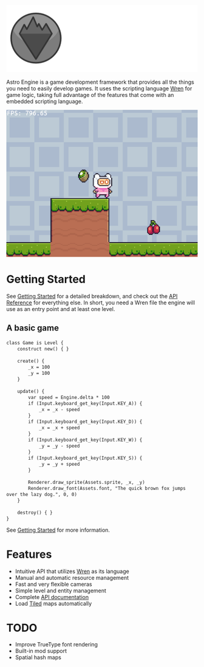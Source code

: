 ![Astro Engine](./assets/banner.png)

Astro Engine is a game development framework that provides all the things you need to
easily develop games. It uses the scripting language [Wren](https://github.com/wren-lang/wren)
for game logic, taking full advantage of the features that come with an embedded
scripting language.

![Example gif](./assets/example.gif)

Getting Started
===============
See [Getting Started](docs/GettingStarted.md) for a detailed breakdown, and check out the
[API Reference](docs/API.md) for everything else. In short, you need a Wren file the engine
will use as an entry point and at least one level.

A basic game
------------
    
    class Game is Level {
        construct new() { }
        
        create() {
            _x = 100
            _y = 100
        }
    
        update() {
            var speed = Engine.delta * 100
            if (Input.keyboard_get_key(Input.KEY_A)) {
                _x = _x - speed
            }
            if (Input.keyboard_get_key(Input.KEY_D)) {
                _x = _x + speed
            }
            if (Input.keyboard_get_key(Input.KEY_W)) {
                _y = _y - speed
            }
            if (Input.keyboard_get_key(Input.KEY_S)) {
                _y = _y + speed
            }
    
            Renderer.draw_sprite(Assets.sprite, _x, _y)
            Renderer.draw_font(Assets.font, "The quick brown fox jumps over the lazy dog.", 0, 0)
        }
    
        destroy() { }
    }

See [Getting Started](docs/GettingStarted.md) for more information.

Features
========

 + Intuitive API that utilizes [Wren](https://github.com/wren-lang/wren) as its language
 + Manual and automatic resource management
 + Fast and very flexible cameras
 + Simple level and entity management
 + Complete [API documentation](docs/API.md)
 + Load [Tiled](https://www.mapeditor.org/) maps automatically

TODO
====

 + Improve TrueType font rendering
 + Built-in mod support
 + Spatial hash maps